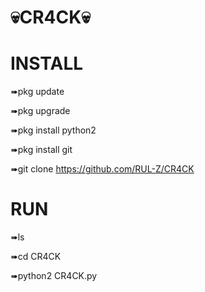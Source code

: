 # 💀CR4CK💀

# INSTALL

➠pkg update 

➠pkg upgrade

➠pkg install python2

➠pkg install git

➠git clone https://github.com/RUL-Z/CR4CK

# RUN

➠ls

➠cd CR4CK

➠python2 CR4CK.py
